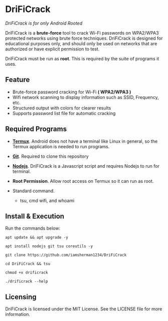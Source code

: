 # DriFiCrack
_DriFiCrack is for only Android Rooted_

DriFiCrack is a **brute-force** tool to crack Wi-Fi passwords on WPA2/WPA3 
protected networks using brute force techniques. DriFiCrack is designed for educational purposes only, and should only be used on networks 
that are authorized or have explicit permission to test. 

DriFiCrack must be run as **root**. This is required by the suite 
of programs it uses.

## Feature
- Brute-force password cracking for Wi-Fi **( WPA2/WPA3 )**
- Wifi network scanning to display information such as SSID, Frequency, etc.
- Structured output with colors for clearer results
- Supports password list file for automatic cracking

## Required Programs

* [__Termux__](https://f-droid.org/packages/com.termux/). Android does not have a terminal like Linux in general, so the Termux application is needed to run programs.
* [__Git__](https://git-scm.com/downloads). Required to clone this repository
* [__Nodejs__](https://nodejs.org). DriFiCrack is a Javascript script and requires Nodejs to run for terminal.
* __Root Permission__. Allow root access on Termux so it can run as root.

* Standard command.
  * tsu, cmd wifi, and whoami

## Install & Execution
Run the commands below:

`apt update && apt upgrade -y`

`apt install nodejs git tsu coreutils -y`

`git clone https://github.com/iamsherman1234/DriFiCrack`

`cd DriFiCrack && tsu`

`chmod +x drificrack`

`./drificrack --help`

## Licensing
DriFiCrack is licensed under the MIT License. See the LICENSE file for more information.
